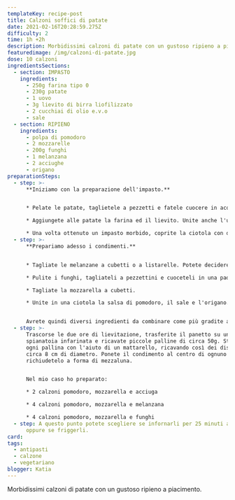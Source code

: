 ```yaml
---
templateKey: recipe-post
title: Calzoni soffici di patate
date: 2021-02-16T20:28:59.275Z
difficulty: 2
time: 1h +2h
description: Morbidissimi calzoni di patate con un gustoso ripieno a piacimento.
featuredimage: /img/calzoni-di-patate.jpg
dose: 10 calzoni
ingredientsSections:
  - section: IMPASTO
    ingredients:
      - 250g farina tipo 0
      - 230g patate
      - 1 uovo
      - 3g lievito di birra liofilizzato
      - 2 cucchiai di olio e.v.o
      - sale
  - section: RIPIENO
    ingredients:
      - polpa di pomodoro
      - 2 mozzarelle
      - 200g funghi
      - 1 melanzana
      - 2 acciughe
      - origano
preparationSteps:
  - step: >-
      **Iniziamo con la preparazione dell'impasto.**


      * Pelate le patate, taglietele a pezzetti e fatele cuocere in acqua leggermente salata. Quando saranno cotte, scolatele e fatele raffreddare leggermente. Schiacciatele quindi in una ciotola abbastanza capiente.

      * Aggiungete alle patate la farina ed il lievito. Unite anche l'uovo, l'olio, il sale e lavorate tutti gli ingredienti insieme. 

      * Una volta ottenuto un impasto morbido, coprite la ciotola con della pellicola e lasciate lievitare per due ore a temperatura ambiente.
  - step: >-
      **Prepariamo adesso i condimenti.**


      * Tagliate le melanzane a cubetti o a listarelle. Potete decidere se friggerle o arrostirle.

      * Pulite i funghi, tagliateli a pezzettini e cuoceteli in una padella con un filo d'olio. Anche in questo caso potete decidere se aggiungere altri ingredienti o insaporirli con spezie.

      * Tagliate la mozzarella a cubetti.

      * Unite in una ciotola la salsa di pomodoro, il sale e l'origano. 


      Avrete quindi diversi ingredienti da combinare come più gradite all'interno dei calzoni.
  - step: >-
      Trascorse le due ore di lievitazione, trasferite il panetto su una
      spianatoia infarinata e ricavate piccole palline di circa 50g. Stendete
      ogni pallina con l'aiuto di un mattarello, ricavando così dei dischi di
      circa 8 cm di diametro. Ponete il condimento al centro di ognuno di essi e
      richiudetelo a forma di mezzaluna. 


      Nel mio caso ho preparato:

      * 2 calzoni pomodoro, mozzarella e acciuga

      * 4 calzoni pomodoro, mozzarella e melanzana

      * 4 calzoni pomodoro, mozzarella e funghi
  - step: A questo punto potete scegliere se infornarli per 25 minuti a 180 gradi
      oppure se friggerli.
card:
tags:
  - antipasti
  - calzone
  - vegetariano
blogger: Katia
---
```

Morbidissimi calzoni di patate con un gustoso ripieno a piacimento.